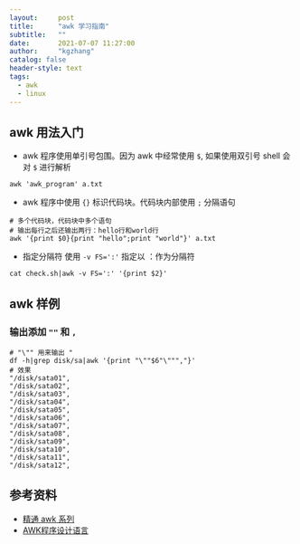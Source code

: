 ```yaml
---
layout:     post
title:      "awk 学习指南"
subtitle:   ""
date:       2021-07-07 11:27:00
author:     "kgzhang"
catalog: false
header-style: text
tags:
  - awk
  - linux 
---
```

## awk 用法入门
+ awk 程序使用单引号包围。因为 awk 中经常使用 `$`, 如果使用双引号 shell 会对 `$` 进行解析
```shell 
awk 'awk_program' a.txt
```
+ awk 程序中使用 `{}` 标识代码块。代码块内部使用 `;` 分隔语句
```shell 
# 多个代码块，代码块中多个语句
# 输出每行之后还输出两行：hello行和world行
awk '{print $0}{print "hello";print "world"}' a.txt
```
+ 指定分隔符
使用 `-v FS=':'` 指定以 ：作为分隔符
```shell 
cat check.sh|awk -v FS=':' '{print $2}'
```

## awk 样例
### 输出添加 `""` 和 `,`
```shell 
# "\"" 用来输出 "
df -h|grep disk/sa|awk '{print "\""$6"\""","}'
# 效果
"/disk/sata01",
"/disk/sata02",
"/disk/sata03",
"/disk/sata04",
"/disk/sata05",
"/disk/sata06",
"/disk/sata07",
"/disk/sata08",
"/disk/sata09",
"/disk/sata10",
"/disk/sata11",
"/disk/sata12",
```

## 参考资料
- [精通 awk 系列](https://www.junmajinlong.com/shell/awk/index/)
- [AWK程序设计语言](https://awk.readthedocs.io/en/latest/index.html)
